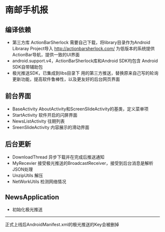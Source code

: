 # 南邮手机报

## 编译依赖

- 第三方库 ActionBarSherlock  需要自己下载，将library目录作为Android Libraray Project导入 <http://actionbarsherlock.com/>  为低版本的系统提供ActionBar导航，提供一致的UI界面
- android.support.v4，ActionBarSherlock库和Android SDK均包含    Android SDK自带辅助包
- 极光推送SDK，已集成到libs目录下 用的第三方推送，替换原来自己写的轮询更新功能，提高软件鲁棒性，以及更友好的后台网页界面

## 前台界面

- BaseActivity AboutActivity和ScreenSlideActivity的基类，定义菜单项
- StartActivity 软件开启的闪屏界面
- NewsListActivity 往期列表
- SreenSlideActivity 内容展示的滑动界面

## 后台更新
- DownloadThread 异步下载并在完成后推送通知
- MyRecevier 接受极光推送的BroadcastReceiver，接受到后台消息是解析JSON处理
- UnzipUtils 解压
- NetWorkUtils 检测网络情况

## NewsApplication

- 初始化极光推送

---

正式上线后AndroidManifest.xml的极光推送的Key会被删掉


